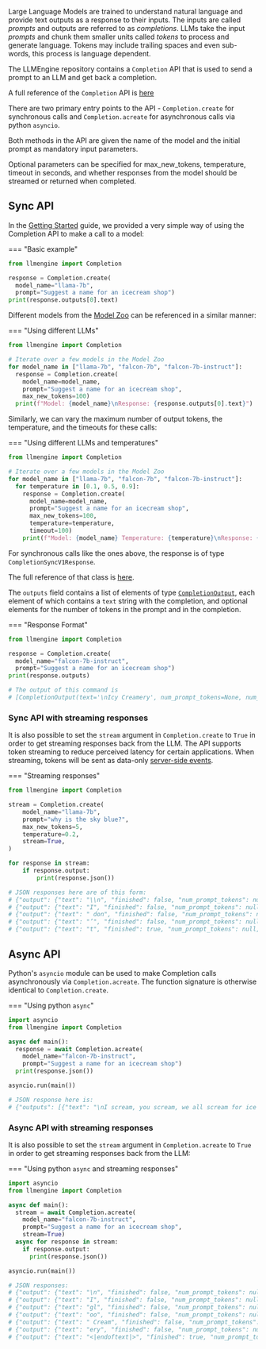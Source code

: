 
Large Language Models are trained to understand natural language and provide text outputs as a response to
their inputs. The inputs are called _prompts_ and outputs are referred to as _completions_.
LLMs take the input _prompts_ and chunk them smaller units called _tokens_ to process and generate
language. Tokens may include trailing spaces and even sub-words, this process is language dependent.

The LLMEngine repository contains a `Completion` API that is used to send a prompt to an LLM and get back a completion.

A full reference of the `Completion` API is [here](/api/python_client/#llmengine.Completion)

There are two primary entry points to the API - `Completion.create` for synchronous calls and `Completion.acreate` for asynchronous calls via python `asyncio`.

Both methods in the API are given the name of the model and the initial prompt as mandatory input parameters.

Optional parameters can be specified for max_new_tokens, temperature, timeout in seconds, and whether responses from the model should be streamed or returned when completed.

## Sync API

In the [Getting Started](./getting_started) guide, we provided a very simple way of using the Completion API to make a call to a model:

=== "Basic example"
```py
from llmengine import Completion

response = Completion.create(
  model_name="llama-7b",
  prompt="Suggest a name for an icecream shop")
print(response.outputs[0].text)
```

Different models from the [Model Zoo](./model_zoo) can be referenced in a similar manner:

=== "Using different LLMs"
```py
from llmengine import Completion

# Iterate over a few models in the Model Zoo
for model_name in ["llama-7b", "falcon-7b", "falcon-7b-instruct"]:
  response = Completion.create(
    model_name=model_name,
    prompt="Suggest a name for an icecream shop",
    max_new_tokens=100)
  print(f"Model: {model_name}\nResponse: {response.outputs[0].text}")
```

Similarly, we can vary the maximum number of output tokens, the temperature, and the timeouts for these calls:

=== "Using different LLMs and temperatures"
```py
from llmengine import Completion

# Iterate over a few models in the Model Zoo
for model_name in ["llama-7b", "falcon-7b", "falcon-7b-instruct"]:
  for temperature in [0.1, 0.5, 0.9]:
    response = Completion.create(
      model_name=model_name,
      prompt="Suggest a name for an icecream shop",
      max_new_tokens=100,
      temperature=temperature,
      timeout=100)
    print(f"Model: {model_name} Temperature: {temperature}\nResponse: {response.outputs[0].text}")
```

For synchronous calls like the ones above, the response is of type `CompletionSyncV1Response`.

The full reference of that class is [here](/api/python_client/#llmengine.CompletionSyncV1Response).

The `outputs` field contains a list of elements of type [`CompletionOutput`](/api/python_client/#llmengine.CompletionOutput), each element of which contains a `text` string with the completion, and optional elements for the number of tokens in the prompt and in the completion.

=== "Response Format"
```py
from llmengine import Completion

response = Completion.create(
  model_name="falcon-7b-instruct",
  prompt="Suggest a name for an icecream shop")
print(response.outputs)

# The output of this command is
# [CompletionOutput(text='\nIcy Creamery', num_prompt_tokens=None, num_completion_tokens=6)]
```

### Sync API with streaming responses

It is also possible to set the `stream` argument in `Completion.create` to `True` in order to get streaming responses back from the LLM. The API supports token streaming to reduce perceived latency for certain applications. When streaming, tokens will be sent as data-only [server-side events](https://developer.mozilla.org/en-US/docs/Web/API/Server-sent_events/Using_server-sent_events#event_stream_format).

=== "Streaming responses"
```python
from llmengine import Completion

stream = Completion.create(
    model_name="llama-7b",
    prompt="why is the sky blue?",
    max_new_tokens=5,
    temperature=0.2,
    stream=True,
)

for response in stream:
    if response.output:
        print(response.json())

# JSON responses here are of this form:
# {"output": {"text": "\\n", "finished": false, "num_prompt_tokens": null, "num_completion_tokens": 1 }, "traceback": null }
# {"output": {"text": "I", "finished": false, "num_prompt_tokens": null, "num_completion_tokens": 2 }, "traceback": null }
# {"output": {"text": " don", "finished": false, "num_prompt_tokens": null, "num_completion_tokens": 3 }, "traceback": null }
# {"output": {"text": "’", "finished": false, "num_prompt_tokens": null, "num_completion_tokens": 4 }, "traceback": null }
# {"output": {"text": "t", "finished": true, "num_prompt_tokens": null, "num_completion_tokens": 5 }, "traceback": null }
```

## Async API

Python's `asyncio` module can be used to make Completion calls asynchronously via `Completion.acreate`. The function signature is otherwise identical to `Completion.create`.

=== "Using python `async`"
```python
import asyncio
from llmengine import Completion

async def main():
  response = await Completion.acreate(
    model_name="falcon-7b-instruct",
    prompt="Suggest a name for an icecream shop")
  print(response.json())

asyncio.run(main())

# JSON response here is:
# {"outputs": [{"text": "\nI scream, you scream, we all scream for ice cream!", "num_prompt_tokens": null, "num_completion_tokens": 15}], "traceback": null}
```

### Async API with streaming responses

It is also possible to set the `stream` argument in `Completion.acreate` to `True` in order to get streaming responses back from the LLM:

=== "Using python `async` and streaming responses"
```python
import asyncio
from llmengine import Completion

async def main():
  stream = await Completion.acreate(
    model_name="falcon-7b-instruct",
    prompt="Suggest a name for an icecream shop",
    stream=True)
  async for response in stream:
    if response.output:
      print(response.json())

asyncio.run(main())

# JSON responses:
# {"output": {"text": "\n", "finished": false, "num_prompt_tokens": null, "num_completion_tokens": 1}, "traceback": null}
# {"output": {"text": "I", "finished": false, "num_prompt_tokens": null, "num_completion_tokens": 2}, "traceback": null}
# {"output": {"text": "gl", "finished": false, "num_prompt_tokens": null, "num_completion_tokens": 3}, "traceback": null}
# {"output": {"text": "oo", "finished": false, "num_prompt_tokens": null, "num_completion_tokens": 4}, "traceback": null}
# {"output": {"text": " Cream", "finished": false, "num_prompt_tokens": null, "num_completion_tokens": 5}, "traceback": null}
# {"output": {"text": "ery", "finished": false, "num_prompt_tokens": null, "num_completion_tokens": 6}, "traceback": null}
# {"output": {"text": "<|endoftext|>", "finished": true, "num_prompt_tokens": null, "num_completion_tokens": 7}, "traceback": null}
```

